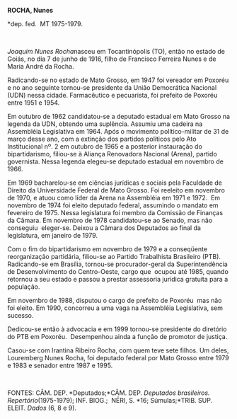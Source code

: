 **ROCHA, Nunes**

\*dep. fed.  MT 1975-1979.

 

*Joaquim Nunes Rocha*nasceu em Tocanti­nópolis (TO), então no estado de
Goiás, no dia 7 de junho de 1916, filho de Francisco Ferreira Nunes e de
Maria André da Rocha.

Radicando-se no estado de Mato Grosso, em 1947 foi vereador em Poxoréu e
no ano se­guinte tornou-se presidente da União Demo­crática Nacional
(UDN) nessa cidade. Farmacêutico e pecuarista, foi prefeito de Poxoréu
entre 1951 e 1954.

Em outubro de 1962 candida­tou-se a deputado estadual em Mato Grosso na
legenda da UDN, obtendo uma suplência. Assumiu uma cadeira na Assembléia
Legislativa em 1964. Após o movimento político-militar de 31 de março
desse ano, com a extinção dos partidos políticos pelo Ato Institucional
nº. 2 em outubro de 1965 e a posterior instauração do bipartidarismo,
filiou-se à Aliança Renovadora Nacional (Arena), partido gover­nista.
Nessa legenda elegeu-se deputado estadual em novembro de 1966.

Em 1969 bacharelou-se em ciências jurí­dicas e sociais pela Faculdade de
Direito da Universidade Federal de Mato Grosso. Foi reeleito em novembro
de 1970, e atuou como líder da Arena na Assembléia em 1971 e 1972.  Em
novembro de 1974 foi eleito deputado federal, assumindo o mandato em
fevereiro de 1975. Nessa legisla­tura foi membro da Comissão de Finanças
da Câmara. Em novembro de 1978 candidatou-se ao Senado, mas não
conseguiu  eleger-se. Deixou a Câmara dos Deputados ao final da
legislatura, em janeiro de 1979.

Com o fim do bipartidarismo em novembro de 1979 e a conseqüente
reorganização partidária, filiou-se ao Partido Trabalhista Brasileiro
(PTB). Radicando-se em Brasília, tornou-se procurador-geral da
Superintendência de Desenvolvimento do Centro-Oeste, cargo que  ocupou
até 1985, quando retornou a seu estado e passou a prestar assessoria
jurídica gratuita para a população.

Em novembro de 1988, disputou o cargo de prefeito de Poxoréu  mas não
foi eleito. Em 1990, concorreu a uma vaga na Assembléia Legislativa, sem
sucesso.

Dedicou-se então à advocacia e em 1999 tornou-se presidente do diretório
do PTB em Poxoréu.  Desempenhou ainda a função de promotor de justiça.

Casou-se com Irantina Ribeiro Rocha, com quem teve sete filhos. Um
deles, Louremberg Nunes Rocha, foi deputado federal por Mato Grosso
entre 1979 e 1983 e senador entre 1987 e 1995.

 

FONTES: CÂM. DEP. *Deputados;*CÂM. DEP. *Deputados brasileiros. 
Repertório*(1975-1979); INF. BIOG.;  NÉRI, S. *16; Súmulas;*TRIB. SUP.
ELEIT. *Dados* (6, 8 e 9).

 
